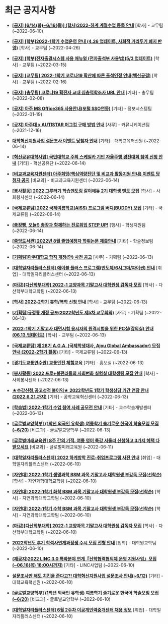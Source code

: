 # 최근 공지사항

* **[[공지] [6/14(화)~6/16(목)] (학사)2022-하계 계절수업 등록 안내](http://ajou.ac.kr/kr/ajou/notice.do?mode=view&amp;articleNo=200148&amp;article.offset=0&amp;articleLimit=30)**
 [학사] - 교무팀 (~2022-06-10)

* **[[공지] [학부]2022-1학기 수업운영 안내 (4.26 업데이트, 사회적 거리두기 폐지 반영)](http://ajou.ac.kr/kr/ajou/notice.do?mode=view&amp;articleNo=196998&amp;article.offset=0&amp;articleLimit=30)**
 [학사] - 교무팀 (~2022-04-26)

* **[[공지] [학부]전자출결시스템 사용 매뉴얼 (전자출석부 사용법)(5/3 업데이트)](http://ajou.ac.kr/kr/ajou/notice.do?mode=view&amp;articleNo=192571&amp;article.offset=0&amp;articleLimit=30)**
 [학사] - 교무팀 (~2022-03-15)

* **[[공지] [교무팀] 2022-1학기 코로나19 확산에 따른 출석인정 안내(백신공결)](http://ajou.ac.kr/kr/ajou/notice.do?mode=view&amp;articleNo=180913&amp;article.offset=0&amp;articleLimit=30)**
 [학사] - 교무팀 (~2022-02-16)

* **[[공지] [총무팀] 코로나19 확진자 교내 심층역학조사 URL 안내](http://ajou.ac.kr/kr/ajou/notice.do?mode=view&amp;articleNo=180493&amp;article.offset=0&amp;articleLimit=30)**
 [기타] - 총무팀 (~2022-02-08)

* **[[공지] 아주 MS Office365 사용안내(포털 SSO연동)](http://ajou.ac.kr/kr/ajou/notice.do?mode=view&amp;articleNo=179802&amp;article.offset=0&amp;articleLimit=30)**
 [기타] - 정보시스템팀 (~2022-01-19)

* **[[공지] 아주대 x AUTISTAR 머그컵 구매 방법 안내](http://ajou.ac.kr/kr/ajou/notice.do?mode=view&amp;articleNo=147976&amp;article.offset=0&amp;articleLimit=30)**
 [사무] - 커뮤니케이션팀 (~2021-12-16)

* **[대학혁신지원사업 설문조사 이벤트 당첨자 안내](http://ajou.ac.kr/kr/ajou/notice.do?mode=view&amp;articleNo=200271&amp;article.offset=0&amp;articleLimit=30)**
 [기타] - 대학교육혁신원 (~2022-06-14)

* **[[혁신공유대학사업] 국민대학교 주최 스케일카 기반 자율주행 경진대회 참여 신청 안내](http://ajou.ac.kr/kr/ajou/notice.do?mode=view&amp;articleNo=200267&amp;article.offset=0&amp;articleLimit=30)**
 [기타] - 혁신공유단 (~2022-06-14)

* **[[비교과교육지원센터] 아주희망(핵심역량진단 및 비교과 활동지원 안내) 이벤트 당첨자 공지](http://ajou.ac.kr/kr/ajou/notice.do?mode=view&amp;articleNo=200260&amp;article.offset=0&amp;articleLimit=30)**
 [비교과] - 비교과교육지원센터 (~2022-06-14)

* **[[봉사활동] 2022 그루터기 학습멘토링 같이에듀 2기 대학생 멘토 모집](http://ajou.ac.kr/kr/ajou/notice.do?mode=view&amp;articleNo=200257&amp;article.offset=0&amp;articleLimit=30)**
 [학사] - 사회봉사센터 (~2022-06-14)

* **[[국제교류팀] 2022 국제여름학교(AISS) 프로그램 버디(BUDDY) 모집](http://ajou.ac.kr/kr/ajou/notice.do?mode=view&amp;articleNo=200250&amp;article.offset=0&amp;articleLimit=30)**
 [기타] - 국제교류팀 (~2022-06-14)

* **[(총장빵, 오늘!) 총장과 함께하는 진로취업 STEP UP!](http://ajou.ac.kr/kr/ajou/notice.do?mode=view&amp;articleNo=200240&amp;article.offset=0&amp;articleLimit=30)**
 [행사] - 학생지원팀 (~2022-06-14)

* **[[중앙도서관] 2022년 8월 졸업예정자 학위논문 제출안내](http://ajou.ac.kr/kr/ajou/notice.do?mode=view&amp;articleNo=200231&amp;article.offset=0&amp;articleLimit=30)**
 [기타] - 학술정보팀 (~2022-06-14)

* **[[기획팀]아주대학교 학칙 개정(안) 사전 공고](http://ajou.ac.kr/kr/ajou/notice.do?mode=view&amp;articleNo=200227&amp;article.offset=0&amp;articleLimit=30)**
 [사무] - 기획팀 (~2022-06-13)

* **[[대학일자리플러스센터] 에이블 플러스 프로그램(반도체/6시그마/파이썬) 안내](http://ajou.ac.kr/kr/ajou/notice.do?mode=view&amp;articleNo=200225&amp;article.offset=0&amp;articleLimit=30)**
 [취업] - 대학일자리플러스센터 (~2022-06-13)

* **[(마감)[다산학부대학] 2022-1 교양과목 기말고사 대학원생 감독자 모집](http://ajou.ac.kr/kr/ajou/notice.do?mode=view&amp;articleNo=200224&amp;article.offset=0&amp;articleLimit=30)**
 [학사] - 다산학부대학교학팀 (~2022-06-13)

* **[[학사] 2022-2학기 휴학/복학 신청 안내](http://ajou.ac.kr/kr/ajou/notice.do?mode=view&amp;articleNo=200222&amp;article.offset=0&amp;articleLimit=30)**
 [학사] - 교무팀 (~2022-06-13)

* **[[기획팀]규정류 개정 공포(2022학년도 제5차 교무회의)](http://ajou.ac.kr/kr/ajou/notice.do?mode=view&amp;articleNo=200210&amp;article.offset=0&amp;articleLimit=30)**
 [사무] - 기획팀 (~2022-06-13)

* **[2022-1학기 기말고사 대면시험 응시자의 원격시험을 위한 PC실(강의실) 안내(06.13.업데이트)](http://ajou.ac.kr/kr/ajou/notice.do?mode=view&amp;articleNo=200209&amp;article.offset=0&amp;articleLimit=30)**
 [학사] - 교무팀 (~2022-06-13)

* **[[국제교류팀] 제 28기 A.G.A. (국제학생대사, Ajou Global Ambassador) 모집 안내 (2022-2학기 활동)](http://ajou.ac.kr/kr/ajou/notice.do?mode=view&amp;articleNo=200206&amp;article.offset=0&amp;articleLimit=30)**
 [기타] - 국제교류팀 (~2022-06-13)

* **[[경기도교통연수원] 교통안전 체험교육](http://ajou.ac.kr/kr/ajou/notice.do?mode=view&amp;articleNo=200203&amp;article.offset=0&amp;articleLimit=30)**
 [기타] - 홍보실 (~2022-06-13)

* **[[봉사활동] 2022 프로+불편러들의 사회변화 실험실 대학생팀 모집 안내](http://ajou.ac.kr/kr/ajou/notice.do?mode=view&amp;articleNo=200200&amp;article.offset=0&amp;articleLimit=30)**
 [학사] - 사회봉사센터 (~2022-06-13)

* **[★수강신청,공고성적 불이익★ 2022학년도 1학기 학생상담 기간 연장 안내 (2022.6.21.까지)](http://ajou.ac.kr/kr/ajou/notice.do?mode=view&amp;articleNo=200198&amp;article.offset=0&amp;articleLimit=30)**
 [기타] - 공학교육혁신센터 (~2022-06-13)

* **[[학습법] 2022-1학기 수업 참여 사례 공모전 안내](http://ajou.ac.kr/kr/ajou/notice.do?mode=view&amp;articleNo=200197&amp;article.offset=0&amp;articleLimit=30)**
 [기타] - 교수학습개발센터 (~2022-06-13)

* **[[글로벌교양학부] (1학년 외국인 유학생) 여름학기 슬기로운 한국어 학술모임 모집 (~6/20)](http://ajou.ac.kr/kr/ajou/notice.do?mode=view&amp;articleNo=200164&amp;article.offset=0&amp;articleLimit=30)**
 [비교과] - 글로벌교양학부 (~2022-06-13)

* **[[글로벌미래교육원] 8주 간의 기적. 여름 영어 특강 서둘러 신청하고 3가지 혜택 다 받으세요](http://ajou.ac.kr/kr/ajou/notice.do?mode=view&amp;articleNo=200157&amp;article.offset=0&amp;articleLimit=30)**
 [비교과] - 글로벌미래교육원 (~2022-06-11)

* **[[대학일자리플러스센터] 2022 하계방학 진로-취업프로그램 사전 안내](http://ajou.ac.kr/kr/ajou/notice.do?mode=view&amp;articleNo=200155&amp;article.offset=0&amp;articleLimit=30)**
 [취업] - 대학일자리플러스센터 (~2022-06-10)

* **[[자연대] 2022-1학기 생명과학 BSM 과목 기말고사 대학원생 부감독 모집(선착순)](http://ajou.ac.kr/kr/ajou/notice.do?mode=view&amp;articleNo=200154&amp;article.offset=0&amp;articleLimit=30)**
 [학사] - 자연과학대학교학팀 (~2022-06-10)

* **[[자연대] 2022-1학기 화학 BSM 과목 기말고사 대학원생 부감독 모집(선착순)](http://ajou.ac.kr/kr/ajou/notice.do?mode=view&amp;articleNo=200153&amp;article.offset=0&amp;articleLimit=30)**
 [학사] - 자연과학대학교학팀 (~2022-06-10)

* **[[자연대] 2022-1학기 수학 BSM 과목 기말고사 대학원생 부감독 모집(선착순)](http://ajou.ac.kr/kr/ajou/notice.do?mode=view&amp;articleNo=200152&amp;article.offset=0&amp;articleLimit=30)**
 [학사] - 자연과학대학교학팀 (~2022-06-10)

* **[(마감)[다산학부대학] 2022-1 교양과목 기말고사 대학원생 감독자 모집](http://ajou.ac.kr/kr/ajou/notice.do?mode=view&amp;articleNo=200151&amp;article.offset=0&amp;articleLimit=30)**
 [학사] - 다산학부대학교학팀 (~2022-06-10)

* **[2022학년도 후기 학석사연계과정생 수시 모집 전형 안내](http://ajou.ac.kr/kr/ajou/notice.do?mode=view&amp;articleNo=200140&amp;article.offset=0&amp;articleLimit=30)**
 [입학] - 대학원교학팀 (~2022-06-10)

* **[(재공지)2022 LINC 3.0 특화분야 연계『산학협력협의체 운영 지원사업』모집(~06.16(목) 18:00시까지)](http://ajou.ac.kr/kr/ajou/notice.do?mode=view&amp;articleNo=200137&amp;article.offset=0&amp;articleLimit=30)**
 [기타] - LINC사업팀 (~2022-06-10)

* **[설문조사만 해도 치킨을 준다고?! 대학혁신지원사업 설문조사 안내(~6/12)](http://ajou.ac.kr/kr/ajou/notice.do?mode=view&amp;articleNo=200136&amp;article.offset=0&amp;articleLimit=30)**
 [기타] - 대학교육혁신원 (~2022-06-10)

* **[[글로벌교양학부] (1학년 외국인 유학생) 여름학기 슬기로운 한국어 학술모임 모집 (~6/20)](http://ajou.ac.kr/kr/ajou/notice.do?mode=view&amp;articleNo=200113&amp;article.offset=0&amp;articleLimit=30)**
 [비교과] - 글로벌교양학부 (~2022-06-10)

* **[[대학일자리플러스센터] 6월 2주차 이공계인력중개센터 채용 정보](http://ajou.ac.kr/kr/ajou/notice.do?mode=view&amp;articleNo=200108&amp;article.offset=0&amp;articleLimit=30)**
 [취업] - 대학일자리플러스센터 (~2022-06-10)
